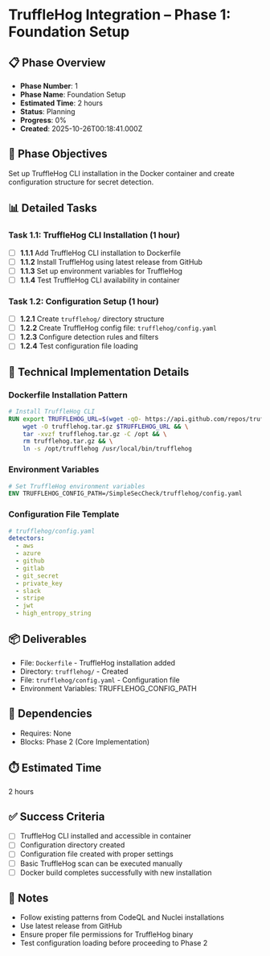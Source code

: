 # TruffleHog Integration – Phase 1: Foundation Setup

## 📋 Phase Overview
- **Phase Number**: 1
- **Phase Name**: Foundation Setup
- **Estimated Time**: 2 hours
- **Status**: Planning
- **Progress**: 0%
- **Created**: 2025-10-26T00:18:41.000Z

## 🎯 Phase Objectives
Set up TruffleHog CLI installation in the Docker container and create configuration structure for secret detection.

## 📊 Detailed Tasks

### Task 1.1: TruffleHog CLI Installation (1 hour)
- [ ] **1.1.1** Add TruffleHog CLI installation to Dockerfile
- [ ] **1.1.2** Install TruffleHog using latest release from GitHub
- [ ] **1.1.3** Set up environment variables for TruffleHog
- [ ] **1.1.4** Test TruffleHog CLI availability in container

### Task 1.2: Configuration Setup (1 hour)
- [ ] **1.2.1** Create `trufflehog/` directory structure
- [ ] **1.2.2** Create TruffleHog config file: `trufflehog/config.yaml`
- [ ] **1.2.3** Configure detection rules and filters
- [ ] **1.2.4** Test configuration file loading

## 🔧 Technical Implementation Details

### Dockerfile Installation Pattern
```dockerfile
# Install TruffleHog CLI
RUN export TRUFFLEHOG_URL=$(wget -qO- https://api.github.com/repos/trufflesecurity/trufflehog/releases/latest | grep browser_download_url | grep trufflehog.*linux.*amd64.tar.gz | cut -d '"' -f 4) && \
    wget -O trufflehog.tar.gz $TRUFFLEHOG_URL && \
    tar -xvzf trufflehog.tar.gz -C /opt && \
    rm trufflehog.tar.gz && \
    ln -s /opt/trufflehog /usr/local/bin/trufflehog
```

### Environment Variables
```dockerfile
# Set TruffleHog environment variables
ENV TRUFFLEHOG_CONFIG_PATH=/SimpleSecCheck/trufflehog/config.yaml
```

### Configuration File Template
```yaml
# trufflehog/config.yaml
detectors:
  - aws
  - azure
  - github
  - gitlab
  - git_secret
  - private_key
  - slack
  - stripe
  - jwt
  - high_entropy_string
```

## 📦 Deliverables
- File: `Dockerfile` - TruffleHog installation added
- Directory: `trufflehog/` - Created
- File: `trufflehog/config.yaml` - Configuration file
- Environment Variables: TRUFFLEHOG_CONFIG_PATH

## 🔗 Dependencies
- Requires: None
- Blocks: Phase 2 (Core Implementation)

## ⏱️ Estimated Time
2 hours

## ✅ Success Criteria
- [ ] TruffleHog CLI installed and accessible in container
- [ ] Configuration directory created
- [ ] Configuration file created with proper settings
- [ ] Basic TruffleHog scan can be executed manually
- [ ] Docker build completes successfully with new installation

## 📝 Notes
- Follow existing patterns from CodeQL and Nuclei installations
- Use latest release from GitHub
- Ensure proper file permissions for TruffleHog binary
- Test configuration loading before proceeding to Phase 2

